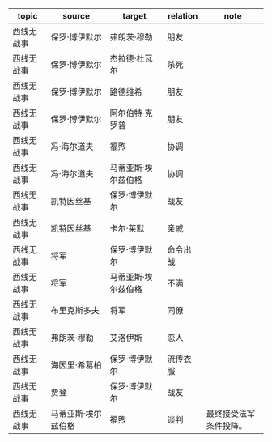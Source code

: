 | topic | source | target | relation | note |
| ----- | ------ | ------ | -------- | ---- |
| 西线无战事 | 保罗·博伊默尔 | 弗朗茨·穆勒 | 朋友 |  |
| 西线无战事 | 保罗·博伊默尔 | 杰拉德·杜瓦尔 | 杀死 |  |
| 西线无战事 | 保罗·博伊默尔 | 路德维希 | 朋友 |  |
| 西线无战事 | 保罗·博伊默尔 | 阿尔伯特·克罗普 | 朋友 |  |
| 西线无战事 | 冯·海尔道夫 | 福煦 | 协调 |  |
| 西线无战事 | 冯·海尔道夫 | 马蒂亚斯·埃尔兹伯格 | 协调 |  |
| 西线无战事 | 凯特因丝基 | 保罗·博伊默尔 | 战友 |  |
| 西线无战事 | 凯特因丝基 | 卡尔·莱默 | 亲戚 |  |
| 西线无战事 | 将军 | 保罗·博伊默尔 | 命令出战 |  |
| 西线无战事 | 将军 | 马蒂亚斯·埃尔兹伯格 | 不满 |  |
| 西线无战事 | 布里克斯多夫 | 将军 | 同僚 |  |
| 西线无战事 | 弗朗茨·穆勒 | 艾洛伊斯 | 恋人 |  |
| 西线无战事 | 海因里·希葛柏 | 保罗·博伊默尔 | 流传衣服 |  |
| 西线无战事 | 贾登 | 保罗·博伊默尔 | 战友 |  |
| 西线无战事 | 马蒂亚斯·埃尔兹伯格 | 福煦 | 谈判 | 最终接受法军条件投降。 |
